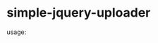 # simple-jquery-uploader

usage:
<script src="path/to/uploader"></script>  
  
<script>  
( function($){  
  // modify default options here  
  var options = {  
        "name": "UploadFile", // name of element uploader  
        "postUrl": "", // upload server url  
        "elTarget": null, // drop target  
        "onDrop": null, on file drop event  
        "onBegin": null, // begin process upload  
        "onChange": null, //file upload change  
        "onClientAbort": null, //wrap of onabort event  
        "onClientError": null,//wrap of onerror  event  
        "onClientLoad": null, //wrap of onload  event  
        "onClientLoadEnd": null,//wrap of onloadend  event  
        "onClientLoadStart": null,//wrap of onloadstart  event  
        "onClientProgress": null,//wrap of onprogress  event  
        "onServerAbort": null, // wrap of server onabort  
        "onServerError": null,// wrap of server onerror  
        "onServerLoad": null,// wrap of server onload  
        "onServerLoadStart": null,// wrap of server onstart  
        "onServerProgress": null,// wrap of server onprogress  
        "onServerReadyStateChange": null,// wrap of server onready  
        "onSuccess": null //success callback  
  };  
  $('.id-or-class-element-to-bind').ajaxUploader(options);  
})(jQuery);  
</script>  
